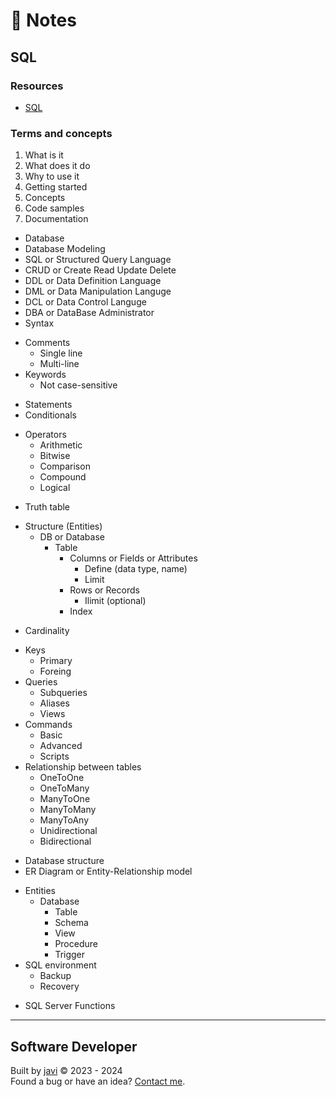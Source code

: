 # :memo: Notes
## SQL
### Resources
- [SQL](https://www.iso.org/standard/76583.html)
### Terms and concepts
1. What is it
2. What does it do
3. Why to use it
4. Getting started
5. Concepts
6. Code samples
7. Documentation
- Database
- Database Modeling
- SQL or Structured Query Language
- CRUD or Create Read Update Delete
- DDL or Data Definition Language
- DML or Data Manipulation Languge
- DCL or Data Control Languge
- DBA or DataBase Administrator
- Syntax
* Comments
  - Single line
  - Multi-line
* Keywords
  - Not case-sensitive
- Statements
- Conditionals
* Operators
  - Arithmetic
  - Bitwise
  - Comparison
  - Compound
  - Logical
- Truth table
* Structure (Entities)
  * DB or Database
    * Table
      * Columns or Fields or Attributes
        - Define (data type, name)
        - Limit
      * Rows or Records
        - Ilimit (optional)
      - Index
- Cardinality
* Keys
  - Primary
  - Foreing
* Queries
  - Subqueries
  - Aliases
  - Views
* Commands
  - Basic
  - Advanced
  - Scripts
* Relationship between tables
  - OneToOne
  - OneToMany
  - ManyToOne
  - ManyToMany
  - ManyToAny
  - Unidirectional
  - Bidirectional
- Database structure
- ER Diagram or Entity-Relationship model
* Entities
  * Database
    - Table
    - Schema
    - View
    - Procedure
    - Trigger
* SQL environment
  - Backup
  - Recovery
- SQL Server Functions
---
## Software Developer
Built by [javi](https://github.com/javierandres-dev/) :copyright: 2023 - 2024  
Found a bug or have an idea? [Contact me](https://www.linkedin.com/in/javierandres-dev/).
